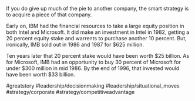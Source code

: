 If you do give up much of the pie to another company, the smart strategy is to acquire a piece of that company.

Early on, IBM had the financial resources to take a large equity position in both Intel and Microsoft. It did make an investment in Intel in 1982, getting a 20 percent equity stake and warrents to purchase another 10 percent. But, ironically, IMB sold out in 1986 and 1987 for $625 million. 

Ten years later that 20 percent stake would have been worth $25 billion. As for Microsoft, IMB had an opportunity to buy 30 percent of Microsoft for under $300 million in mid 1986. By the end of 1996, that invested would have been worth $33 billion.

#greatstory #leadership/decisionmaking #leadership/situational_moves #strategy/corporate #strategy/competitiveadvantage 